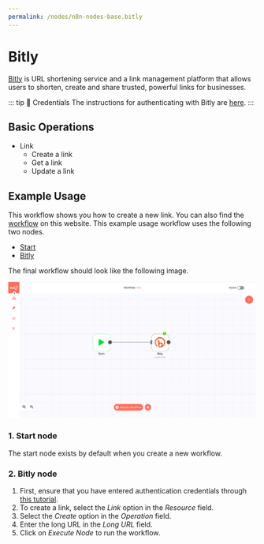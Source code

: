 ```yaml
---
permalink: /nodes/n8n-nodes-base.bitly
---
```


# Bitly

[Bitly](https://bitly.com/) is URL shortening service and a link management platform that allows users to shorten, create and share trusted, powerful links for businesses.

::: tip 🔑 Credentials
The instructions for authenticating with Bitly are [here](../../../credentials/Bitly).
:::

## Basic Operations

- Link
	- Create a link
	- Get a link
	- Update a link


## Example Usage

This workflow shows you how to create a new link. You can also find the [workflow](https://n8n.io/workflows/442) on this website. This example usage workflow uses the following two nodes.

- [Start](../../core-nodes/Start)
- [Bitly]()

The final workflow should look like the following image.

![A workflow with the Bitly node](./workflow.png)

### 1. Start node

The start node exists by default when you create a new workflow.

### 2. Bitly node

1. First, ensure that you have entered authentication credentials through [this tutorial](../../../credentials/Bitly/README.md).
2. To create a link, select the *Link* option in the *Resource* field.
3. Select the *Create* option in the *Operation* field.
4. Enter the long URL in the *Long URL* field.
5. Click on *Execute Node* to run the workflow.

